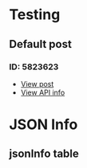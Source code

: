 # Testing
## Default post
### ID: 5823623
* [View post](<https://rule34.xxx/index.php?page=post&s=view&id=5823623>)
* [View API info](<https://api.rule34.xxx//index.php?page=dapi&s=post&q=index&json=1&id=5823623>)

# JSON Info
## jsonInfo table

